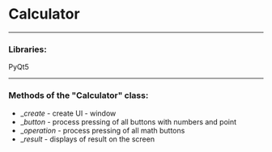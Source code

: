 # Calculator

---

### Libraries:

PyQt5

---

### Methods of the "Calculator" class:

* __create_ - create UI - window
* __button_ - process pressing of all buttons with numbers and point
* __operation_ - process pressing of all math buttons
* __result_ - displays of result on the screen